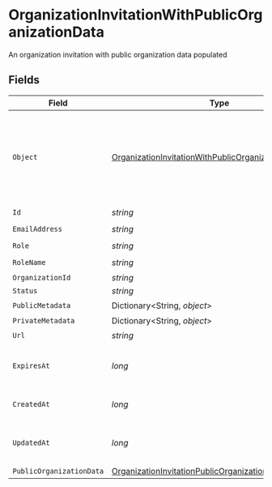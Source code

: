 # OrganizationInvitationWithPublicOrganizationData

An organization invitation with public organization data populated


## Fields

| Field                                                                                                                                       | Type                                                                                                                                        | Required                                                                                                                                    | Description                                                                                                                                 |
| ------------------------------------------------------------------------------------------------------------------------------------------- | ------------------------------------------------------------------------------------------------------------------------------------------- | ------------------------------------------------------------------------------------------------------------------------------------------- | ------------------------------------------------------------------------------------------------------------------------------------------- |
| `Object`                                                                                                                                    | [OrganizationInvitationWithPublicOrganizationDataObject](../../Models/Components/OrganizationInvitationWithPublicOrganizationDataObject.md) | :heavy_check_mark:                                                                                                                          | String representing the object's type. Objects of the same type share the same value.<br/>                                                  |
| `Id`                                                                                                                                        | *string*                                                                                                                                    | :heavy_check_mark:                                                                                                                          | N/A                                                                                                                                         |
| `EmailAddress`                                                                                                                              | *string*                                                                                                                                    | :heavy_check_mark:                                                                                                                          | N/A                                                                                                                                         |
| `Role`                                                                                                                                      | *string*                                                                                                                                    | :heavy_check_mark:                                                                                                                          | N/A                                                                                                                                         |
| `RoleName`                                                                                                                                  | *string*                                                                                                                                    | :heavy_check_mark:                                                                                                                          | N/A                                                                                                                                         |
| `OrganizationId`                                                                                                                            | *string*                                                                                                                                    | :heavy_minus_sign:                                                                                                                          | N/A                                                                                                                                         |
| `Status`                                                                                                                                    | *string*                                                                                                                                    | :heavy_minus_sign:                                                                                                                          | N/A                                                                                                                                         |
| `PublicMetadata`                                                                                                                            | Dictionary<String, *object*>                                                                                                                | :heavy_check_mark:                                                                                                                          | N/A                                                                                                                                         |
| `PrivateMetadata`                                                                                                                           | Dictionary<String, *object*>                                                                                                                | :heavy_minus_sign:                                                                                                                          | N/A                                                                                                                                         |
| `Url`                                                                                                                                       | *string*                                                                                                                                    | :heavy_check_mark:                                                                                                                          | N/A                                                                                                                                         |
| `ExpiresAt`                                                                                                                                 | *long*                                                                                                                                      | :heavy_check_mark:                                                                                                                          | Unix timestamp of expiration.                                                                                                               |
| `CreatedAt`                                                                                                                                 | *long*                                                                                                                                      | :heavy_check_mark:                                                                                                                          | Unix timestamp of creation.                                                                                                                 |
| `UpdatedAt`                                                                                                                                 | *long*                                                                                                                                      | :heavy_check_mark:                                                                                                                          | Unix timestamp of last update.                                                                                                              |
| `PublicOrganizationData`                                                                                                                    | [OrganizationInvitationPublicOrganizationData](../../Models/Components/OrganizationInvitationPublicOrganizationData.md)                     | :heavy_minus_sign:                                                                                                                          | N/A                                                                                                                                         |
